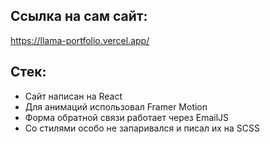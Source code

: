 ## Ссылка на сам сайт:
https://llama-portfolio.vercel.app/

## Стек:
* Сайт написан на React
* Для анимаций использовал Framer Motion
* Форма обратной связи работает через EmailJS
* Со стилями особо не запаривался и писал их на SCSS
